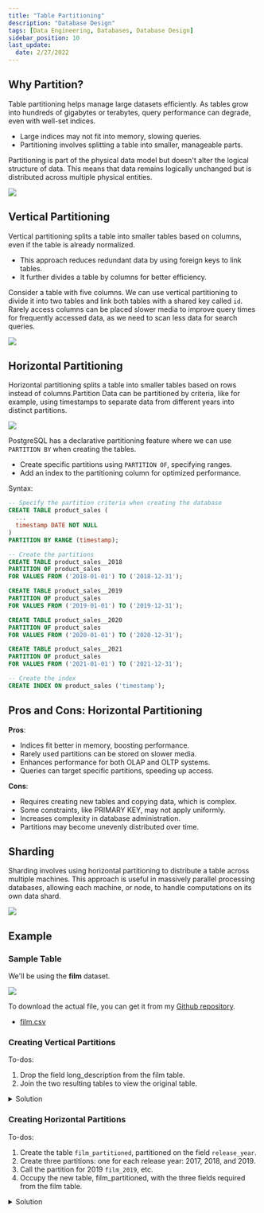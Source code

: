 ```yaml
---
title: "Table Partitioning"
description: "Database Design"
tags: [Data Engineering, Databases, Database Design]
sidebar_position: 10
last_update:
  date: 2/27/2022
---
```



## Why Partition?

Table partitioning helps manage large datasets efficiently. As tables grow into hundreds of gigabytes or terabytes, query performance can degrade, even with well-set indices.

- Large indices may not fit into memory, slowing queries.
- Partitioning involves splitting a table into smaller, manageable parts.

Partitioning is part of the physical data model but doesn't alter the logical structure of data. This means that data remains logically unchanged but is distributed across multiple physical entities.

<div class='img-center'>

![](/img/docs/database-partitioning-simple-diagrammmm.png)

</div>


## Vertical Partitioning

Vertical partitioning splits a table into smaller tables based on columns, even if the table is already normalized.

- This approach reduces redundant data by using foreign keys to link tables.
- It further divides a table by columns for better efficiency.

Consider a table with five columns. We can use vertical partitioning to divide it into two tables and link both tables with a shared key called `id`. Rarely access columns can be placed slower media to improve query times for frequently accessed data, as we need to scan less data for search queries.

<div class='img-center'>

![](/img/docs/database-partitioning-vertical-partitioninggg.png)

</div>



## Horizontal Partitioning

Horizontal partitioning splits a table into smaller tables based on rows instead of columns.Partition Data can be partitioned by criteria, like for example, using timestamps to separate data from different years into distinct partitions.

<div class='img-center'>

![](/img/docs/database-partitioning-horizontal-partitioninggg.png)

</div>

PostgreSQL has a declarative partitioning feature where we can use `PARTITION BY` when creating the tables.  

- Create specific partitions using `PARTITION OF`, specifying ranges.
- Add an index to the partitioning column for optimized performance.

Syntax:

```sql
-- Specify the partition criteria when creating the database
CREATE TABLE product_sales (
  ...
  timestamp DATE NOT NULL
) 
PARTITION BY RANGE (timestamp);

-- Create the partitions 
CREATE TABLE product_sales__2018
PARTITION OF product_sales
FOR VALUES FROM ('2018-01-01') TO ('2018-12-31');

CREATE TABLE product_sales__2019
PARTITION OF product_sales
FOR VALUES FROM ('2019-01-01') TO ('2019-12-31');

CREATE TABLE product_sales__2020
PARTITION OF product_sales
FOR VALUES FROM ('2020-01-01') TO ('2020-12-31');

CREATE TABLE product_sales__2021
PARTITION OF product_sales
FOR VALUES FROM ('2021-01-01') TO ('2021-12-31');

-- Create the index 
CREATE INDEX ON product_sales ('timestamp');
```

## Pros and Cons: Horizontal Partitioning

**Pros**:

- Indices fit better in memory, boosting performance.
- Rarely used partitions can be stored on slower media.
- Enhances performance for both OLAP and OLTP systems.
- Queries can target specific partitions, speeding up access.

**Cons**:

- Requires creating new tables and copying data, which is complex.
- Some constraints, like PRIMARY KEY, may not apply uniformly.
- Increases complexity in database administration.
- Partitions may become unevenly distributed over time.

## Sharding

Sharding involves using horizontal partitioning to distribute a table across multiple machines. This approach is useful in massively parallel processing databases, allowing each machine, or node, to handle computations on its own data shard.

<div class='img-center'>

![](/img/docs/database-partitioning-related-to-sharding.png)

</div>

## Example 

### Sample Table 

We'll be using the **film** dataset. 

![](/img/docs/sample-database-dvd-rental-filmsss.png)

To download the actual file, you can get it from my [Github repository](https://github.com/joseeden/joeden/tree/master/assets/datasets).

- [film.csv](@site/docs/021-Software-Engineering/025-Jupyter-Notebooks/000-Sample-Datasets/datacamp-world-database/states.csv)

### Creating Vertical Partitions 

To-dos:

1. Drop the field long_description from the film table.
2. Join the two resulting tables to view the original table.

<details>
    <summary>Solution</summary>

Run the query below: 

```sql
-- Create a new table called film_descriptions
CREATE TABLE film_descriptions (
    film_id INT,
    long_description TEXT
);

-- Copy the descriptions from the film table
INSERT INTO film_descriptions
SELECT film_id, long_description FROM film;

-- Drop the descriptions from the original table
ALTER TABLE film 
DROP COLUMN long_description;

-- Join to view the original table
SELECT * FROM film 
JOIN film_descriptions USING(film_id); 
```

![](/img/docs/sample-database-dvd-rental-filmsss-vertical-partitionsss.png)


</details>


### Creating Horizontal Partitions 

To-dos:

1. Create the table `film_partitioned`, partitioned on the field `release_year`.
2. Create three partitions: one for each release year: 2017, 2018, and 2019. 
3. Call the partition for 2019 `film_2019`, etc.
4. Occupy the new table, film_partitioned, with the three fields required from the film table.

<details>
    <summary>Solution</summary>

Create a new table called `film_partitioned`:

```sql
CREATE TABLE film_partitioned (
  film_id INT,
  title TEXT NOT NULL,
  release_year TEXT
)

PARTITION BY LIST (release_year);

SELECT * FROM film_partitioned; 
```

![](/img/docs/sample-database-dvd-rental-filmsss-horizontal-partitionsss.png)


Create the partitions for 2019, 2018, and 2017:

```sql
CREATE TABLE film_2019
	PARTITION OF film_partitioned FOR VALUES IN ('2019');
    
CREATE TABLE film_2018
	PARTITION OF film_partitioned FOR VALUES IN ('2018');
    
CREATE TABLE film_2017
	PARTITION OF film_partitioned FOR VALUES IN ('2017'); 
```

Insert the data into film_partitioned:

```sql
INSERT INTO film_partitioned
SELECT 
  film_id, 
  title, 
  release_year 
FROM film;

-- View film_partitioned
SELECT * FROM film_partitioned; 
```

![](/img/docs/sample-database-dvd-rental-filmsss-insert-into-film_partitioned.png)


</details>
